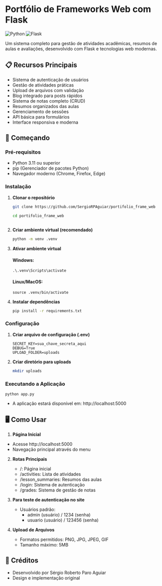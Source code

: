# Portfólio de Frameworks Web com Flask

![Python](https://img.shields.io/badge/Python-3.11%2B-blue)
![Flask](https://img.shields.io/badge/Flask-2.0%2B-green)

Um sistema completo para gestão de atividades acadêmicas, resumos de aulas e avaliações, desenvolvido com Flask e tecnologias web modernas.

## 📋 Recursos Principais

- Sistema de autenticação de usuários
- Gestão de atividades práticas
- Upload de arquivos com validação
- Blog integrado para posts rápidos
- Sistema de notas completo (CRUD)
- Resumos organizados das aulas
- Gerenciamento de sessões
- API básica para formulários
- Interface responsiva e moderna

## 🚀 Começando

### Pré-requisitos

- Python 3.11 ou superior
- pip (Gerenciador de pacotes Python)
- Navegador moderno (Chrome, Firefox, Edge)

### Instalação

1. **Clonar o repositório**
    ```bash
    git clone https://github.com/SergioRPAguiar/portifolio_frame_web
    ```
   ```bash
   cd portifolio_frame_web
    

2. **Criar ambiente virtual (recomendado)**
    ```bash
    python -m venv .venv

3. **Ativar ambiente virtual**
    #### Windows:
       .\.venv\Scripts\activate
    
    #### Linux/MacOS:
       source .venv/bin/activate

5. **Instalar dependências**
    ```bash
    pip install -r requirements.txt
    
### Configuração

1. **Criar arquivo de configuração (.env)**
   ```env
   SECRET_KEY=sua_chave_secreta_aqui
   DEBUG=True
   UPLOAD_FOLDER=uploads

2. **Criar diretório para uploads**
    ```bash
    mkdir uploads

### Executando a Aplicação
    python app.py

- A aplicação estará disponível em: http://localhost:5000

## 🖥 Como Usar
1. **Página Inicial**
  - Acesse http://localhost:5000
  - Navegação principal através do menu

2. **Rotas Principais**
   - /: Página inicial
   - /activities: Lista de atividades
   - /lesson_summaries: Resumos das aulas
   - /login: Sistema de autenticação
   - /grades: Sistema de gestão de notas

3. **Para teste de autenticação no site**
   - Usuários padrão:
     - admin (usuário) / 1234 (senha)
     - usuario (usuário) / 123456 (senha)

4. **Upload de Arquivos**
   - Formatos permitidos: PNG, JPG, JPEG, GIF
   - Tamanho máximo: 5MB
    
## 🙌 Créditos

- Desenvolvido por Sérgio Roberto Paro Aguiar
- Design e implementação original
